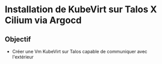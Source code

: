 # Installation de KubeVirt sur Talos X Cilium via Argocd

## Objectif

- Créer une Vm KubeVirt sur Talos capable de communiquer avec l'extérieur
